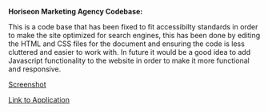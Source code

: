 **Horiseon Marketing Agency Codebase:**

This is a code base that has been fixed to fit accessibilty standards in order to make the site optimized for search engines, this has been done by editing the HTML and CSS files for the document and ensuring the code is less cluttered and easier to work with. 
In future it would be a good idea to add Javascript functionality to the website in order to make it more functional and responsive.

[Screenshot](Horiseon/assets/Screenshot/Horiseon-full-site-screen-shot-ideal.png)

[Link to Application](https://wormlippedstrombie.github.io/Horiseon/)
